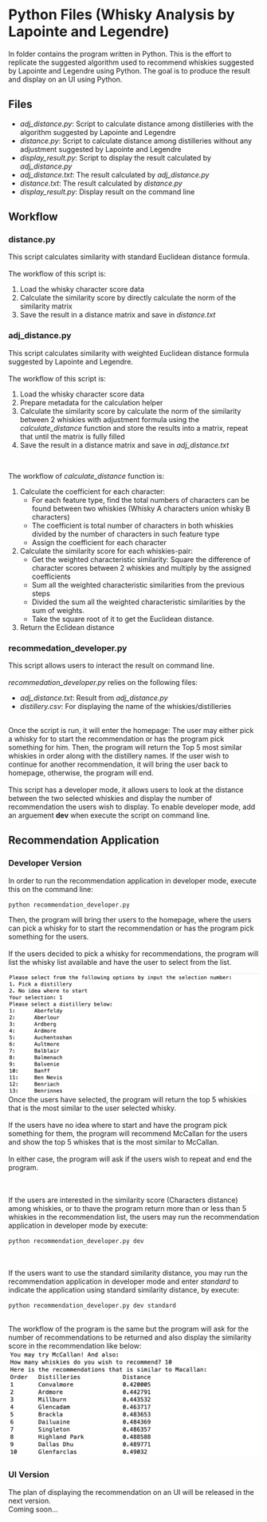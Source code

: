 # Python Files (Whisky Analysis by Lapointe and Legendre)
In folder contains the program written in Python. This is the effort to replicate the suggested algorithm used to recommend whiskies suggested by Lapointe and Legendre using Python. The goal is to produce the result and display on an UI using Python.

## Files
<ul>
	<li><i>adj_distance.py</i>: Script to calculate distance among distilleries with the algorithm suggested by Lapointe and Legendre</li>
	<li><i>distance.py</i>: Script to calculate distance among distilleries without any adjustment suggested by Lapointe and Legendre</li>
	<li><i>display_result.py</i>: Script to display the result calculated by <i>adj_distance.py</i></li>
	<li><i>adj_distance.txt</i>: The result calculated by <i>adj_distance.py</i></li>
	<li><i>distance.txt</i>: The result calculated by <i>distance.py</i></li>
	<li><i>display_result.py</i>: Display result on the command line</li>
</ul>

## Workflow
### distance.py
This script calculates similarity with standard Euclidean distance formula.
<br><br>
The workflow of this script is:
<ol>
	<li>Load the whisky character score data</li>
	<li>Calculate the similarity score by directly calculate the norm of the similarity matrix</li>
	<li>Save the result in a distance matrix and save in <i>distance.txt</i></li>
</ol>

### adj_distance.py
This script calculates similarity with weighted Euclidean distance formula suggested by Lapointe and Legendre.
<br><br>
The workflow of this script is:
<ol>
	<li>Load the whisky character score data</li>
	<li>Prepare metadata for the calculation helper</li>
	<li>Calculate the similarity score by calculate the norm of the similarity between 2 whiskies with adjustment formula using the <i>calculate_distance</i> function and store the results into a matrix, repeat that until the matrix is fully filled</li>
	<li>Save the result in a distance matrix and save in <i>adj_distance.txt</i></li>
</ol>
<br>

The workflow of <i>calculate_distance</i> function is:
<ol>
	<li>Calculate the coefficient for each character:
		<ul>
			<li>For each feature type, find the total numbers of characters can be found between two whiskies (Whisky A characters union whisky B characters)</li>
			<li>The coefficient is total number of characters in both whiskies divided by the number of characters in such feature type</li>
			<li>Assign the coefficient for each character</li>
		</ul>
	</li>
	<li>Calculate the similarity score for each whiskies-pair:
		<ul>
			<li>Get the weighted characteristic similarity: Square the difference of character scores between 2 whiskies and multiply by the assigned coefficients</li>
			<li>Sum all the weighted characteristic similarities from the previous steps</li>
			<li>Divided the sum all the weighted characteristic similarities by the sum of weights.</li>
			<li>Take the square root of it to get the Euclidean distance.</li>
		</ul>
	</li>
	<li>Return the Eclidean distance</li>
</ol>


### recommedation_developer.py
This script allows users to interact the result on command line.
<br><br>
<i>recommedation_developer.py</i> relies on the following files:
<ul>
	<li><i>adj_distance.txt</i>: Result from <i>adj_distance.py</i></li>
	<li><i>distillery.csv</i>: For displaying the name of the whiskies/distilleries</li>
</ul>

<br>
Once the script is run, it will enter the homepage: The user may either pick a whisky for to start the recommendation or has the program pick something for him. Then, the program will return the Top 5 most similar whiskies in order along with the distillery names. If the user wish to continue for another recommendation, it will bring the user back to homepage, otherwise, the program will end. 
<br><br>
This script has a developer mode, it allows users to look at the distance between the two selected whiskies and display the number of recommendation the users wish to display. To enable developer mode, add an arguement <b>dev</b> when execute the script on command line.


## Recommendation Application
### Developer Version
In order to run the recommendation application in developer mode, execute this on the command line:

```
python recommendation_developer.py
```

Then, the program will bring ther users to the homepage, where the users can pick a whisky for to start the recommendation or has the program pick something for the users.
<br><br>
If the users decided to pick a whisky for recommendations, the program will list the whisky list available and have the user to select from the list.

<img src="../../Images/recom_lapointe_prod_whiskylist.png">

<br>
Once the users have selected, the program will return the top 5 whiskies that is the most similar to the user selected whisky.
<br><br>
If the users have no idea where to start and have the program pick something for them, the program will recommend McCallan for the users and show the top 5 whiskes that is the most similar to McCallan.
<br><br>
In either case, the program will ask if the users wish to repeat and end the program.

<br><br>
If the users are interested in the similarity score (Characters distance) among whiskies, or to thave the program return more than or less than 5 whiskies in the recommendation list, the users may run the recommendation application in developer mode by execute:

```
python recommendation_developer.py dev
```

<br><br>
If the users want to use the standard similarity distance, you may run the recommendation application in developer mode and enter <i>standard</i> to indicate the application using standard similarity distance, by execute:

```
python recommendation_developer.py dev standard
```

<br>
The workflow of the program is the same but the program will ask for the number of recommendations to be returned and also display the similarity score in the recommendation like below:
<img src="../../Images/recom_lapointe_dev_mccallan.png">


### UI Version
The plan of displaying the recommendation on an UI will be released in the next version.<br>
Coming soon...